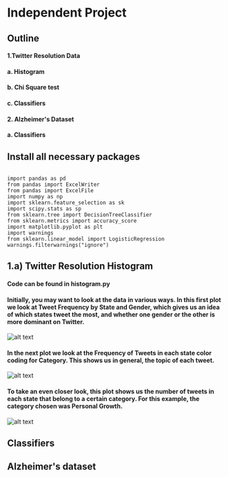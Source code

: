 # Independent Project
## Outline
#### 1.Twitter Resolution Data
####  a. Histogram
####  b. Chi Square test
####  c. Classifiers
#### 2. Alzheimer's Dataset
####  a. Classifiers
## Install all necessary packages
~~~~~~~~~~~~~{.python}

import pandas as pd
from pandas import ExcelWriter
from pandas import ExcelFile
import numpy as np
import sklearn.feature_selection as sk
import scipy.stats as sp
from sklearn.tree import DecisionTreeClassifier
from sklearn.metrics import accuracy_score
import matplotlib.pyplot as plt
import warnings
from sklearn.linear_model import LogisticRegression
warnings.filterwarnings("ignore")
~~~~~~~~~~~~~~

## 1.a) Twitter Resolution Histogram
#### Code can be found in histogram.py
#### Initially, you may want to look at the data in various ways. In this first plot we look at Tweet Frequency by State and Gender, which gives us an idea of which states tweet the most, and whether one gender or the other is more dominant on Twitter.
![alt text](https://github.com/lfc-math-cs/twitter-resolution/blob/master/TweetFreqByStateGender.png)

#### In the next plot we look at the Frequency of Tweets in each state color coding for Category. This shows us in general, the topic of each tweet.
![alt text](https://github.com/lfc-math-cs/twitter-resolution/blob/master/TweetFreqByStateCategory.png)

#### To take an even closer look, this plot shows us the number of tweets in each state that belong to a certain category. For this example, the category chosen was Personal Growth.

![alt text](https://github.com/lfc-math-cs/twitter-resolution/blob/master/SingleCategoryByState.png)

## Classifiers

## Alzheimer's dataset
